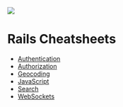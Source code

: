 [rails-banner]: ./assets/rails-banner.png

![][rails-banner]

# Rails Cheatsheets

- [Authentication](/authentication.md)
- [Authorization](/authorization.md)
- [Geocoding](/geocoding.md)
- [JavaScript](/javascript.md)
- [Search](/search.md)
- [WebSockets](/websocket.md)
